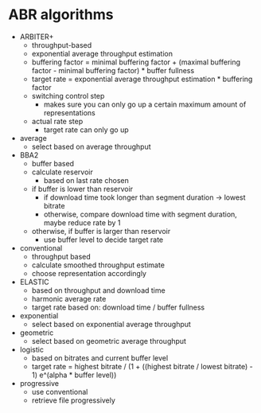# ABR algorithms

- ARBITER+
  - throughput-based
  - exponential average throughput estimation
  - buffering factor = minimal buffering factor + (maximal buffering factor - minimal buffering factor) * buffer fullness
  - target rate = exponential average throughput estimation * buffering factor
  - switching control step
    - makes sure you can only go up a certain maximum amount of representations
  - actual rate step
    - target rate can only go up
- average
  - select based on average throughput
- BBA2
  - buffer based
  - calculate reservoir
    - based on last rate chosen
  - if buffer is lower than reservoir
    - if download time took longer than segment duration -> lowest bitrate
    - otherwise, compare download time with segment duration, maybe reduce rate by 1
  - otherwise, if buffer is larger than reservoir
    - use buffer level to decide target rate
- conventional
  - throughput based
  - calculate smoothed throughput estimate
  - choose representation accordingly
- ELASTIC
  - based on throughput and download time
  - harmonic average rate
  - target rate based on: download time / buffer fullness
- exponential
  - select based on exponential average throughput
- geometric
  - select based on geometric average throughput
- logistic
  - based on bitrates and current buffer level
  - target rate = highest bitrate / (1 + ((highest bitrate / lowest bitrate) - 1) e^(alpha * buffer level))
- progressive
  - use conventional
  - retrieve file progressively